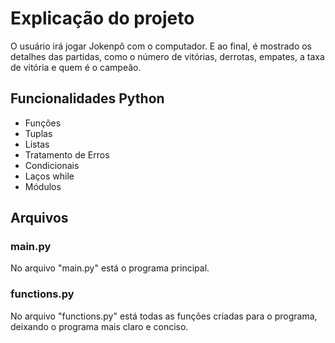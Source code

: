 # Explicação do projeto
O usuário irá jogar Jokenpô com o computador. E ao final, é mostrado os detalhes das partidas, como o número de vitórias, derrotas, empates, a taxa de vitória e quem é o campeão.
## Funcionalidades Python
- Funções
- Tuplas
- Listas
- Tratamento de Erros
- Condicionais
- Laços while
- Módulos 
## Arquivos
### main.py
No arquivo "main.py" está o programa principal.
### functions.py
No arquivo "functions.py" está todas as funções criadas para o programa, deixando o programa mais claro e conciso.